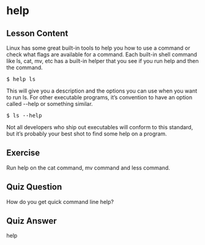 # help

## Lesson Content

Linux has some great built-in tools to help you how to use a command or check what flags are available for a command. Each built-in shell command like ls, cat, mv, etc has a built-in helper that you see if you run help and then the command. 

<pre>$ help ls</pre>

This will give you a description and the options you can use when you want to run ls. For other executable programs, it’s convention to have an option called --help or something similar. 

<pre>$ ls --help</pre>

Not all developers who ship out executables will conform to this standard, but it’s probably your best shot to find some help on a program. 

## Exercise

Run help on the cat command, mv command and less command.

## Quiz Question

How do you get quick command line help? 

## Quiz Answer

help